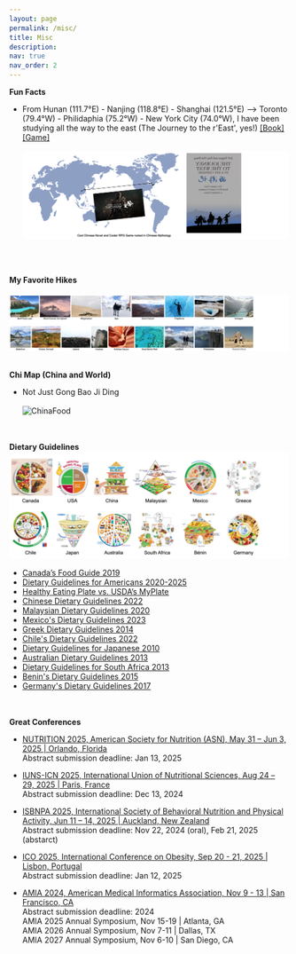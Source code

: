 ```yaml
---
layout: page
permalink: /misc/
title: Misc
description:
nav: true
nav_order: 2
---
```


**Fun Facts**

* From Hunan (111.7°E) - Nanjing (118.8°E) - Shanghai (121.5°E) –> Toronto (79.4°W) - Philidaphia (75.2°W) - New York City (74.0°W), I have been studying all the way to the east (The Journey to the r'East', yes!) <a href='https://en.wikipedia.org/wiki/Journey_to_the_West'>[Book]</a> <a href='https://store.steampowered.com/app/2358720/Black_Myth_Wukong/'>[Game]</a>
<br/><br/>
![Journey](/assets/img/EastGame.png "Journey")
<!--      111.7°E 118.8°E   121.5°E      79.4°W     75.2°W  ,  New York 74.0060° W-->
<!-- * <a href='https://arthurweilu.com/'>Emerging Leader in Marketing Research</a> -->
<br/><br/>

**My Favorite Hikes**
<br/><br/>
![Hiking](/assets/img/Hiking4.png "Hiking")
<br/><br/>

**Chi Map (China and World)**

* Not Just Gong Bao Ji Ding
<br/><br/>
![ChinaFood](/assets/img/ChinaFood.jpg "ChinaFood")
<br/><br/><br/>

**Dietary Guidelines**
<br/>
![FoodGuide2](/assets/img/FG_12c_ok.png "Dietary Guidelines")
<!-- ![FoodGuide](/assets/img/FG_12c_ok.png "Dietary Guidelines") -->
<!-- [![FoodGuide2](/assets/img/FG_12c_ok.png)](https://food-guide.canada.ca/en/)  -->

* <a href='https://food-guide.canada.ca/en/'>Canada’s Food Guide 2019</a>
* <a href='https://www.dietaryguidelines.gov/sites/default/files/2020-12/Dietary_Guidelines_for_Americans_2020-2025.pdf'>Dietary Guidelines for Americans 2020-2025</a>
* <a href='https://www.hsph.harvard.edu/nutritionsource/healthy-eating-plate-vs-usda-myplate/'>Healthy Eating Plate vs. USDA’s MyPlate</a>
* <a href='http://dg.cnsoc.org/imgnewslist_0602_1.htm'>Chinese Dietary Guidelines 2022</a>
* <a href='https://hq.moh.gov.my/nutrition/wp-content/uploads/2021/07/Web%20MDG.pdf'>Malaysian Dietary Guidelines 2020</a>
* <a href='https://drive.google.com/file/d/1oJ0WBCZfI4ffE1ZtdyQg60snIdFibb98/view?pli=1'>Mexico's Dietary Guidelines 2023</a>
* <a href='http://www.diatrofikoiodigoi.gr/?Page=gia-enilikes'>Greek Dietary Guidelines 2014</a>
* <a href='https://www.minsal.cl/wp-content/uploads/2022/12/guias_alimentarias_2022_2ed.pdf'>Chile's Dietary Guidelines 2022</a>
* <a href='https://www.dietitian.or.jp/english/health/'>Dietary Guidelines for Japanese 2010</a>
* <a href='https://www.eatforhealth.gov.au/sites/default/files/2022-09/n55_australian_dietary_guidelines.pdf'>Australian Dietary Guidelines 2013</a>
* <a href='https://www.fao.org/3/as842e/as842e.pdf'>Dietary Guidelines for South Africa 2013</a>
* <a href='https://wiredhealthresources.net/presentations/82/story_content/external_files/Benin.pdf'>Benin's Dietary Guidelines 2015</a>
* <a href='https://www.dge.de/gesunde-ernaehrung/dge-ernaehrungsempfehlungen/dge-ernaehrungskreis/'>Germany's Dietary Guidelines 2017</a>
<br/><br/><br/>

**Great Conferences**

* <a href='https://nutrition.org/meeting/'>NUTRITION 2025, American Society for Nutrition (ASN), May 31 – Jun 3, 2025 | Orlando, Florida</a> <br> Abstract submission deadline: Jan 13, 2025
* <a href='https://www.icn2025.org/'>IUNS-ICN 2025, International Union of Nutritional Sciences, Aug 24 – 29, 2025 | Paris, France</a> <br> Abstract submission deadline: Dec 13, 2024
* <a href='https://annualmeeting.isbnpa.org/'>ISBNPA 2025, International Society of Behavioral Nutrition and Physical Activity, Jun 11 – 14, 2025 | Auckland, New Zealand</a> <br> Abstract submission deadline: Nov 22, 2024 (oral), Feb 21, 2025 (abstarct)
* <a href='https://www.worldobesity.org/training-and-events/events/international-congress-on-obesity'>ICO 2025, International Conference on Obesity, Sep 20 - 21, 2025 | Lisbon, Portugal</a> <br>Abstract submission deadline: Jan 12, 2025

* <a href='https://www.amia.org/education-events/amia-2024-annual-symposium'>AMIA 2024, American Medical Informatics Association, Nov 9 - 13 | San Francisco, CA</a>
<br>Abstract submission deadline: 2024
<br>AMIA 2025 Annual Symposium, Nov 15-19 | Atlanta, GA
<br>AMIA 2026 Annual Symposium, Nov 7-11 | Dallas, TX
<br>AMIA 2027 Annual Symposium, Nov 6-10 | San Diego, CA

<br/><br/>





